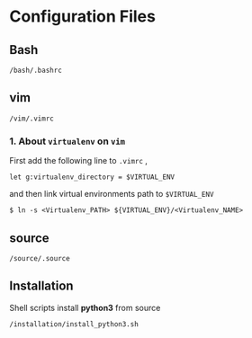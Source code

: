 # Configuration Files

## Bash
```
/bash/.bashrc
```

## vim
```
/vim/.vimrc
```

### 1. About ```virtualenv``` on ```vim```

First add the following line to ```.vimrc``` ,
```
let g:virtualenv_directory = $VIRTUAL_ENV
```
and then link virtual environments path to ```$VIRTUAL_ENV```
```
$ ln -s <Virtualenv_PATH> ${VIRTUAL_ENV}/<Virtualenv_NAME>
```

## source
```
/source/.source
```

## Installation
Shell scripts install **python3** from source
```
/installation/install_python3.sh
```
